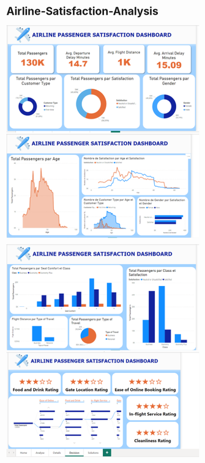 # Airline-Satisfaction-Analysis


![screenshot](Screenshot/img1.png)
![screenshot](Screenshot/img2.png)


![screenshot](Screenshot/img3.png)
![screenshot](Screenshot/img4.png)

